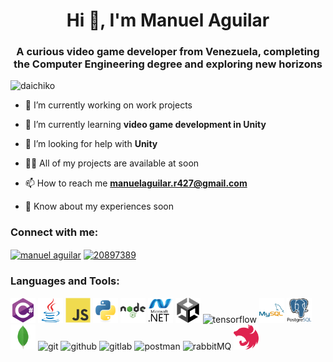 <h1 align="center">Hi 👋, I'm Manuel Aguilar</h1>
<h3 align="center">A curious video game developer from Venezuela, completing the Computer Engineering degree and exploring new horizons</h3>

<p align="left"> <img src="https://komarev.com/ghpvc/?username=daichiko&label=Profile%20views&color=0e75b6&style=flat" alt="daichiko" /> </p>

- 🔭 I’m currently working on work projects

- 🌱 I’m currently learning **video game development in Unity**

- 🤝 I’m looking for help with **Unity**

- 👨‍💻 All of my projects are available at soon

- 📫 How to reach me **manuelaguilar.r427@gmail.com**

- 📄 Know about my experiences soon

<h3 align="left">Connect with me:</h3>
<p align="left">
<a href="https://www.linkedin.com/in/manuel-aguilar-112721234/" target="blank"><img align="center" src="https://raw.githubusercontent.com/rahuldkjain/github-profile-readme-generator/master/src/images/icons/Social/linked-in-alt.svg" alt="manuel aguilar" height="30" width="40" /></a>
<a href="https://stackoverflow.com/users/20897389" target="blank"><img align="center" src="https://raw.githubusercontent.com/rahuldkjain/github-profile-readme-generator/master/src/images/icons/Social/stack-overflow.svg" alt="20897389" height="30" width="40" /></a>
</p>

<h3 align="left">Languages and Tools:</h3>
<p align="left"> 
<a> <img src="https://raw.githubusercontent.com/devicons/devicon/master/icons/csharp/csharp-original.svg" alt="csharp" width="40" height="40"/> </a>
<a> <img src="https://raw.githubusercontent.com/devicons/devicon/master/icons/java/java-original.svg" alt="java" width="40" height="40"/> </a>
<a> <img src="https://raw.githubusercontent.com/devicons/devicon/master/icons/javascript/javascript-original.svg" alt="javascript" width="40" height="40"/> </a>
<a> <img src="https://raw.githubusercontent.com/devicons/devicon/master/icons/python/python-original.svg" alt="python" width="40" height="40"/> </a>
<a> <img src="https://raw.githubusercontent.com/devicons/devicon/master/icons/nodejs/nodejs-original-wordmark.svg" alt="nodejs" width="40" height="40"/> </a>
<a> <img src="https://raw.githubusercontent.com/devicons/devicon/master/icons/dot-net/dot-net-original-wordmark.svg" alt="dotnet" width="40" height="40"/> </a>
<a> <img src="https://raw.githubusercontent.com/devicons/devicon/master/icons/unity/unity-original.svg" alt="unity" width="40" height="40"/> </a>
<a> <img src="https://www.vectorlogo.zone/logos/tensorflow/tensorflow-icon.svg" alt="tensorflow" width="40" height="40"/> </a>
<a> <img src="https://raw.githubusercontent.com/devicons/devicon/master/icons/mysql/mysql-original-wordmark.svg" alt="mysql" width="40" height="40"/> </a>
<a> <img src="https://raw.githubusercontent.com/devicons/devicon/master/icons/postgresql/postgresql-original-wordmark.svg" alt="postgresql" width="40" height="40"/> </a>
<a> <img src="https://raw.githubusercontent.com/devicons/devicon/master/icons/mongodb/mongodb-original.svg" alt="mongodb" width="40" height="40"/> </a>
<a> <img src="https://www.vectorlogo.zone/logos/git-scm/git-scm-icon.svg" alt="git" width="40" height="40"/> </a>
<a> <img src="https://www.vectorlogo.zone/logos/github/github-icon.svg" alt="github" width="40" height="40"/> </a>
<a> <img src="https://www.vectorlogo.zone/logos/gitlab/gitlab-icon.svg" alt="gitlab" width="40" height="40"/> </a>
<a> <img src="https://www.vectorlogo.zone/logos/getpostman/getpostman-icon.svg" alt="postman" width="40" height="40"/> </a>
<a> <img src="https://www.vectorlogo.zone/logos/rabbitmq/rabbitmq-icon.svg" alt="rabbitMQ" width="40" height="40"/> </a>
<a> <img src="https://raw.githubusercontent.com/devicons/devicon/master/icons/nestjs/nestjs-original.svg" alt="nestjs" width="40" height="40"/> </a>
</p>


